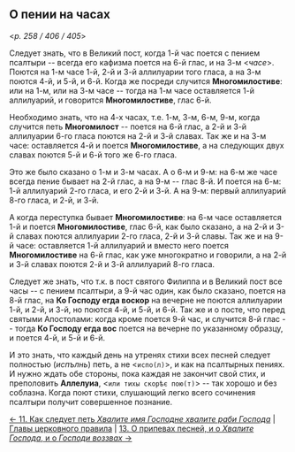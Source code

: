 ## О пении на часах 

<*p. 258 / 406 / 405*>

Следует знать, что в Великий пост, когда 1-й час поется с пением псалтыри -- всегда его кафизма поется 
на 6-й глас, и на 3-м <*часе*>. Поются на 1-м часе 1-й, 2-й и 3-й аллилуарии того гласа, а на 3-м поются 
4-й, и 5-й, и 6-й. Когда же посреди случится **Многомилостиве**: или на 1-м, или на 3-м часе -- тогда 
на 1-м часе оставляется 1-й аллилуарий, и говорится **Многомилостиве**, глас 6-й. 

Необходимо знать, что на 4-х часах, т.е. 1-м, 3-м, 6-м, 9-м, когда случится петь **Многомилост** -- 
поется на 6-й глас, а 2-й и 3-й аллилуарии 6-го гласа поются на 2-й и 3-й славах. Так же и на 3-м часе: 
оставляется 4-й и поется **Многомилостиве**, а на следующих двух славах поются 5-й и 6-й того же 6-го гласа. 

Это же было сказано о 1-м и 3-м часах. А о 6-м и 9-м: на 6-м же часе всегда пение бывает на 2-й глас, 
а на 9-м -- глас 8-й. И поется на 6-м: 1-й аллилуарий 2-го гласа, и его 2-й и 3-й. 
А на 9-м: первый аллилуарий 8-го гласа, и 2-й, и 3-й. 

А когда переступка бывает **Многомилостиве**: на 6-м часе оставляется 1-й и поется **Многомилостиве**, глас 6-й, 
как было сказано, а на 2-й и 3-й славах поются аллилуарии 2-го гласа, 2-й и 3-й славы. 
Так же и на 9-й часе: оставляется 1-й аллилуарий и вместо него поется **Многомилостиве** на 6-й глас, 
как уже многократно и говорили, а на 2-й и 3-й славах поются 2-й и 3-й аллилуарий 8-го гласа. 

Следует же знать, что т.к. в пост святого Филиппа и в Великий пост все часы -- с пением псалтыри, 
а 9-й час один, как было сказано, поется на 8-й глас, на **Ко Господу егда воскор** на вечерне не поются 
аллилуарии 1-й, и 2-й, и 3-й, но поются 4-й, и 5-й, и 6-й. Так же и о посте, что перед святыми Апостолами: 
когда кроме поется 9-й час, и случится 8-й глас -- тогда **Ко Господу егда вос** поется на вечерне 
по указанному образцу, и поется 4-й, и 5-й и 6-й.

И это знать, что каждый день на утренях стихи всех песней следует полностью (*испълнь*) петь, а не <`испо(л)`>, 
и как на псалтырных пениях. И нужно ждать обе стороны, пока каждая не закончит свой стих, и 
преполовить **Аллелуиа**, <`или тихы скорѣє пою(т)`> -- так хорошо и без соблазна. Когда поют стихи, 
слушающий легко всего сочинения псалтыри получит совершенное познание.  

[← 11. Как следует петь *Хвалите имя Господне хвалите раби Господа*](11.md)
| [Главы церковного правила](README.md) 
| [13. О припевах песней, и о *Хвалите Господа*, и о *Господи воззвах* →](13.md)

